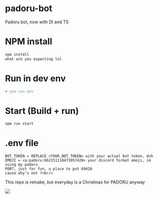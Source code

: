 # padoru-bot
Padoru bot, now with DI and TS

# NPM install
```bash
npm install
what are you expecting lol
```

# Run in dev env
```bash
# npm run dev
```

# Start (Build + run)
```bash
npm run start
```

# .env file
```dotenv
BOT_TOKEN = REPLACE <YOUR_BOT_TOKEN> with your actual bot token, duh
EMOJI = <a:padoru:662151110471057428> your discord format emoji, im using my padoru
PORT, just for fun, a place to put 69420
cause why's not ?<br/>
```
This repo is remake, but everyday is a Christmas for PADORU anyway

<img src="https://thumbs.gfycat.com/RaggedIckyEquestrian-size_restricted.gif" />

